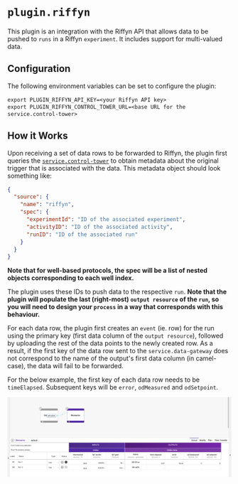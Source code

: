 # `plugin.riffyn`

This plugin is an integration with the Riffyn API that allows data to be pushed to `runs` in a Riffyn `experiment`. It includes support for multi-valued data.

## Configuration

The following environment variables can be set to configure the plugin:

```
export PLUGIN_RIFFYN_API_KEY=<your Riffyn API key>
export PLUGIN_RIFFYN_CONTROL_TOWER_URL=<base URL for the service.control-tower>
```

## How it Works

Upon receiving a set of data rows to be forwarded to Riffyn, the plugin first queries the [`service.control-tower`](../../../control-tower) to obtain metadata about the original trigger that is associated with the data. This metadata object should look something like:

```json
{
  "source": {
    "name": "riffyn",
    "spec": {
      "experimentId": "ID of the associated experiment",
      "activityID": "ID of the associated activity",
      "runID": "ID of the associated run"
    }
  }
}
```

**Note that for well-based protocols, the spec will be a list of nested objects corresponding to each well index.**

The plugin uses these IDs to push data to the respective `run`. **Note that the plugin will populate the last (right-most) `output resource` of the `run`, so you will need to design your `process` in a way that corresponds with this behaviour.**

For each data row, the plugin first creates an `event` (ie. row) for the run using the primary key (first data column of the `output resource`), followed by uploading the rest of the data points to the newly created row. As a result, if the first key of the data row sent to the `service.data-gateway` does not correspond to the name of the output's first data column (in camel-case), the data will fail to be forwarded.

For the below example, the first key of each data row needs to be `timeElapsed`. Subsequent keys will be `error`, `odMeasured` and `odSetpoint`.

![data-gateway-riffyn-example](../../../../docs/assets/data-gateway-riffyn-example.jpg)

